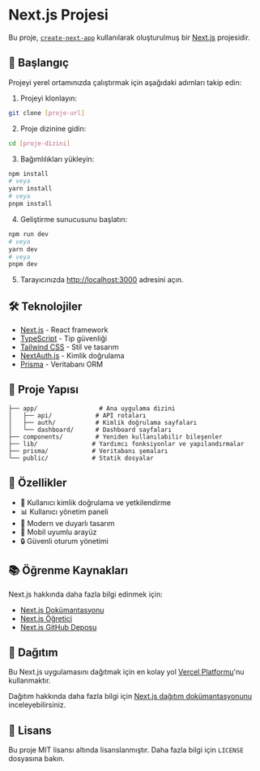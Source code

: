 # Next.js Projesi

Bu proje, [`create-next-app`](https://nextjs.org/docs/app/api-reference/cli/create-next-app) kullanılarak oluşturulmuş bir [Next.js](https://nextjs.org) projesidir.

## 🚀 Başlangıç

Projeyi yerel ortamınızda çalıştırmak için aşağıdaki adımları takip edin:

1. Projeyi klonlayın:
```bash
git clone [proje-url]
```

2. Proje dizinine gidin:
```bash
cd [proje-dizini]
```

3. Bağımlılıkları yükleyin:
```bash
npm install
# veya
yarn install
# veya
pnpm install
```

4. Geliştirme sunucusunu başlatın:
```bash
npm run dev
# veya
yarn dev
# veya
pnpm dev
```

5. Tarayıcınızda [http://localhost:3000](http://localhost:3000) adresini açın.

## 🛠️ Teknolojiler

- [Next.js](https://nextjs.org) - React framework
- [TypeScript](https://www.typescriptlang.org/) - Tip güvenliği
- [Tailwind CSS](https://tailwindcss.com) - Stil ve tasarım
- [NextAuth.js](https://next-auth.js.org) - Kimlik doğrulama
- [Prisma](https://www.prisma.io) - Veritabanı ORM

## 📁 Proje Yapısı

```
├── app/                 # Ana uygulama dizini
│   ├── api/            # API rotaları
│   ├── auth/           # Kimlik doğrulama sayfaları
│   └── dashboard/      # Dashboard sayfaları
├── components/         # Yeniden kullanılabilir bileşenler
├── lib/               # Yardımcı fonksiyonlar ve yapılandırmalar
├── prisma/            # Veritabanı şemaları
└── public/            # Statik dosyalar
```

## 🔧 Özellikler

- 🔐 Kullanıcı kimlik doğrulama ve yetkilendirme
- 📊 Kullanıcı yönetim paneli
- 🎨 Modern ve duyarlı tasarım
- 📱 Mobil uyumlu arayüz
- 🔒 Güvenli oturum yönetimi

## 📚 Öğrenme Kaynakları

Next.js hakkında daha fazla bilgi edinmek için:

- [Next.js Dokümantasyonu](https://nextjs.org/docs)
- [Next.js Öğretici](https://nextjs.org/learn)
- [Next.js GitHub Deposu](https://github.com/vercel/next.js)

## 🚀 Dağıtım

Bu Next.js uygulamasını dağıtmak için en kolay yol [Vercel Platformu](https://vercel.com/new)'nu kullanmaktır.

Dağıtım hakkında daha fazla bilgi için [Next.js dağıtım dokümantasyonunu](https://nextjs.org/docs/app/building-your-application/deploying) inceleyebilirsiniz.

## 📝 Lisans

Bu proje MIT lisansı altında lisanslanmıştır. Daha fazla bilgi için `LICENSE` dosyasına bakın.
#

